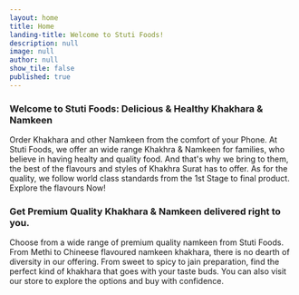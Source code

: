 ```yaml
---
layout: home
title: Home
landing-title: Welcome to Stuti Foods!
description: null
image: null
author: null
show_tile: false
published: true
---
```

### Welcome to Stuti Foods: Delicious & Healthy Khakhara & Namkeen
Order Khakhara and other Namkeen from the comfort of your Phone. At Stuti Foods, we offer an wide range Khakhra & Namkeen for families, who believe in having healty and quality food. And that's why we bring to them, the best of the flavours and styles of Khakhra Surat has to offer. As for the quality, we follow world class standards from the 1st Stage to final product. Explore the flavours Now!

### Get Premium Quality Khakhara & Namkeen delivered right to you.
Choose from a wide range of premium quality namkeen from Stuti Foods. From Methi to Chineese flavoured namkeen khakhara, there is no dearth of diversity in our offering. From sweet to spicy to jain preparation, find the perfect kind of khakhara that goes with your taste buds. You can also visit our store to explore the options and buy with confidence.